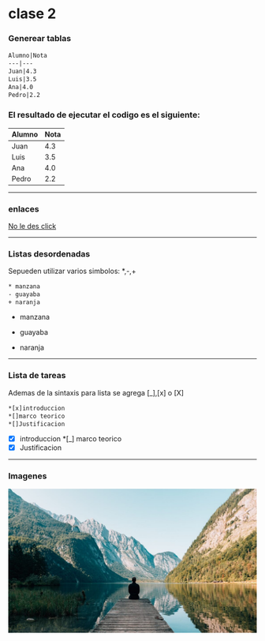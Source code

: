 # clase 2

### Generear tablas
~~~
Alumno|Nota
---|---
Juan|4.3
Luis|3.5
Ana|4.0
Pedro|2.2
~~~
### El resultado de ejecutar el codigo es el siguiente:

Alumno|Nota
---|---
Juan|4.3
Luis|3.5
Ana|4.0
Pedro|2.2
***
### enlaces
[No le des click](http://google.com)
***
### Listas desordenadas
Sepueden utilizar varios simbolos: *,-,+
~~~
* manzana
- guayaba
+ naranja
~~~
* manzana
- guayaba
+ naranja
***
### Lista de tareas
Ademas de la sintaxis para lista se agrega [_],[x] o [X]
~~~
*[x]introduccion
*[]marco teorico
*[]Justificacion
~~~
*[x] introduccion
*[_] marco teorico
*[x] Justificacion
***
### Imagenes
![etiqueta](imagenes/imagen1.jpg)
